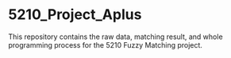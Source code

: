 # 5210_Project_Aplus
This repository contains the raw data, matching result, and whole programming process for the 5210 Fuzzy Matching project. 
